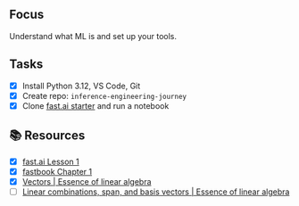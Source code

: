 ## Focus

Understand what ML is and set up your tools.

## Tasks

- [x] Install Python 3.12, VS Code, Git
- [x] Create repo: `inference-engineering-journey`
- [x] Clone [fast.ai starter](https://github.com/fastai/fastbook) and run a notebook

## 📚 Resources

- [x] [fast.ai Lesson 1](https://course.fast.ai/Lessons/lesson1.html)
- [x] [fastbook Chapter 1](https://github.com/fastai/fastbook)
- [x] [Vectors | Essence of linear algebra](https://youtu.be/fNk_zzaMoSs?si=0HMoY53t47wSQvep)
- [ ] [Linear combinations, span, and basis vectors | Essence of linear algebra](https://youtu.be/k7RM-ot2NWY?si=ZFtZVgL7laL7h30R)